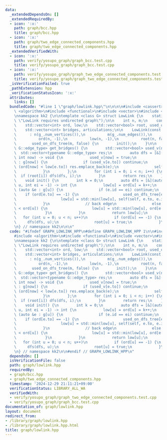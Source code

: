 ```yaml
---
data:
  _extendedDependsOn: []
  _extendedRequiredBy:
  - icon: ':x:'
    path: graph/bcc.hpp
    title: graph/bcc.hpp
  - icon: ':x:'
    path: graph/two_edge_connected_components.hpp
    title: graph/two_edge_connected_components.hpp
  _extendedVerifiedWith:
  - icon: ':x:'
    path: verify/yosupo_graph/graph_bcc.test.cpp
    title: verify/yosupo_graph/graph_bcc.test.cpp
  - icon: ':x:'
    path: verify/yosupo_graph/graph_two_edge_connected_components.test.cpp
    title: verify/yosupo_graph/graph_two_edge_connected_components.test.cpp
  _isVerificationFailed: true
  _pathExtension: hpp
  _verificationStatusIcon: ':x:'
  attributes:
    links: []
  bundledCode: "#line 1 \"graph/lowlink.hpp\"\n\n\n\n#include <cassert>\n#include\
    \ <algorithm>\n#include <functional>\n#include <vector>\n#include <type_traits>\n\
    \nnamespace kk2 {\n\ntemplate <class G> struct LowLink {\n    static_assert(!G::directed::value,\
    \ \"LowLink requires undirected graph\");\n\n    int n, m;\n    const G &g;\n\
    \    std::vector<int> ord, low;\n    std::vector<bool> root, used_on_dfs_tree;\n\
    \    std::vector<int> bridges, articulations;\n\n    LowLink(const G &g_)\n  \
    \      : n(g_.num_vertices()),\n          m(g_.num_edges()),\n          g(g_),\n\
    \          ord(n, -1),\n          low(n, -1),\n          root(n, false),\n   \
    \       used_on_dfs_tree(m, false) {\n        init();\n    }\n\n    std::vector<typename\
    \ G::edge_type> get_bridges() {\n        std::vector<bool> used_v(n);\n      \
    \  std::vector<typename G::edge_type> res;\n        auto dfs = [&](auto self,\
    \ int now) -> void {\n            used_v[now] = true;\n            for (auto &&e\
    \ : g[now]) {\n                if (used_v[e.to]) continue;\n                if\
    \ (ord[now] < low[e.to]) res.emplace_back(e);\n                self(self, e.to);\n\
    \            }\n        };\n        for (int i = 0; i < n; i++) {\n          \
    \  if (root[i]) dfs(dfs, i);\n        }\n        return res;\n    }\n\n  private:\n\
    \    void init() {\n        int k = 0;\n        auto dfs = [&](auto self, int\
    \ u, int ei = -1) -> int {\n            low[u] = ord[u] = k++;\n            for\
    \ (auto &e : g[u]) {\n                if (e.id == ei) continue;\n            \
    \    if (ord[e.to] == -1) {\n                    used_on_dfs_tree[e.id] = true;\n\
    \                    low[u] = std::min(low[u], self(self, e.to, e.id));\n    \
    \            }\n                // back edge\n                else if (ord[e.to]\
    \ < ord[u]) {\n                    low[u] = std::min(low[u], ord[e.to]);\n   \
    \             }\n            }\n            return low[u];\n        };\n     \
    \   for (int u = 0; u < n; u++)\n            if (ord[u] == -1) {\n           \
    \     dfs(dfs, u);\n                root[u] = true;\n            }\n    }\n};\n\
    \n} // namespace kk2\n\n\n"
  code: "#ifndef GRAPH_LOWLINK_HPP\n#define GRAPH_LOWLINK_HPP 1\n\n#include <cassert>\n\
    #include <algorithm>\n#include <functional>\n#include <vector>\n#include <type_traits>\n\
    \nnamespace kk2 {\n\ntemplate <class G> struct LowLink {\n    static_assert(!G::directed::value,\
    \ \"LowLink requires undirected graph\");\n\n    int n, m;\n    const G &g;\n\
    \    std::vector<int> ord, low;\n    std::vector<bool> root, used_on_dfs_tree;\n\
    \    std::vector<int> bridges, articulations;\n\n    LowLink(const G &g_)\n  \
    \      : n(g_.num_vertices()),\n          m(g_.num_edges()),\n          g(g_),\n\
    \          ord(n, -1),\n          low(n, -1),\n          root(n, false),\n   \
    \       used_on_dfs_tree(m, false) {\n        init();\n    }\n\n    std::vector<typename\
    \ G::edge_type> get_bridges() {\n        std::vector<bool> used_v(n);\n      \
    \  std::vector<typename G::edge_type> res;\n        auto dfs = [&](auto self,\
    \ int now) -> void {\n            used_v[now] = true;\n            for (auto &&e\
    \ : g[now]) {\n                if (used_v[e.to]) continue;\n                if\
    \ (ord[now] < low[e.to]) res.emplace_back(e);\n                self(self, e.to);\n\
    \            }\n        };\n        for (int i = 0; i < n; i++) {\n          \
    \  if (root[i]) dfs(dfs, i);\n        }\n        return res;\n    }\n\n  private:\n\
    \    void init() {\n        int k = 0;\n        auto dfs = [&](auto self, int\
    \ u, int ei = -1) -> int {\n            low[u] = ord[u] = k++;\n            for\
    \ (auto &e : g[u]) {\n                if (e.id == ei) continue;\n            \
    \    if (ord[e.to] == -1) {\n                    used_on_dfs_tree[e.id] = true;\n\
    \                    low[u] = std::min(low[u], self(self, e.to, e.id));\n    \
    \            }\n                // back edge\n                else if (ord[e.to]\
    \ < ord[u]) {\n                    low[u] = std::min(low[u], ord[e.to]);\n   \
    \             }\n            }\n            return low[u];\n        };\n     \
    \   for (int u = 0; u < n; u++)\n            if (ord[u] == -1) {\n           \
    \     dfs(dfs, u);\n                root[u] = true;\n            }\n    }\n};\n\
    \n} // namespace kk2\n\n#endif // GRAPH_LOWLINK_HPP\n"
  dependsOn: []
  isVerificationFile: false
  path: graph/lowlink.hpp
  requiredBy:
  - graph/bcc.hpp
  - graph/two_edge_connected_components.hpp
  timestamp: '2024-12-29 21:11:21+09:00'
  verificationStatus: LIBRARY_ALL_WA
  verifiedWith:
  - verify/yosupo_graph/graph_two_edge_connected_components.test.cpp
  - verify/yosupo_graph/graph_bcc.test.cpp
documentation_of: graph/lowlink.hpp
layout: document
redirect_from:
- /library/graph/lowlink.hpp
- /library/graph/lowlink.hpp.html
title: graph/lowlink.hpp
---
```

